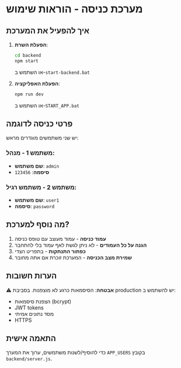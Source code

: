# מערכת כניסה - הוראות שימוש

## איך להפעיל את המערכת

1. **הפעלת השרת**:
   ```bash
   cd backend
   npm start
   ```
   או השתמש ב-`start-backend.bat`

2. **הפעלת האפליקציה**:
   ```bash
   npm run dev
   ```
   או השתמש ב-`START_APP.bat`

## פרטי כניסה לדוגמה

יש שני משתמשים מוגדרים מראש:

### משתמש 1 - מנהל:
- **שם משתמש**: `admin`
- **סיסמה**: `123456`

### משתמש 2 - משתמש רגיל:
- **שם משתמש**: `user1`
- **סיסמה**: `password`

## מה נוסף למערכת?

1. **עמוד כניסה** - עמוד מעוצב עם טופס כניסה
2. **הגנה על כל העמודים** - לא ניתן לגשת לאף עמוד בלי להתחבר
3. **כפתור התנתקות** - בתפריט הצדי
4. **שמירת מצב הכניסה** - המערכת זוכרת אם אתה מחובר

## הערות חשובות

⚠️ **אבטחה**: הסיסמאות כרגע לא מוצפנות. בסביבת production יש להשתמש ב:
- הצפנת סיסמאות (bcrypt)
- JWT tokens
- מסד נתונים אמיתי
- HTTPS

## התאמה אישית

כדי להוסיף/לשנות משתמשים, ערוך את המערך `APP_USERS` בקובץ `backend/server.js`.